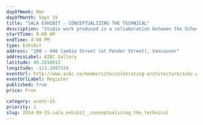 ```yaml
---
dayOfWeek: Mon
dayOfMonth: Sept 15
title: "SALA EXHIBIT - CONCEPTUALIZING THE TECHNICAL"
description: "Studio work produced in a collaboration between the School of Architecture and Landscape Architecture and the UBC First Nations House of Learning. Projects explore the concept of “Research Centre” development in one of four institutional variants: centre, museum, archive, or memorial. Runs to September 19. "
startTime: 9:00 AM
endTime: 4:00 PM
type: Exhibit
address: "100 – 440 Cambie Street (at Pender Street), Vancouver"
addressLabel: AIBC Gallery
latitude: 49.2818012
longitude: -123.1097559
eventUrl: http://www.aibc.ca/membersite/celebrating-architecture/aibc-gallery/
eventUrlLabel: Register
published: true
price: Free

category: event-15
priority: 2
slug: 2014-09-15-sala_exhibit__conceptualizing_the_technical
---
```

